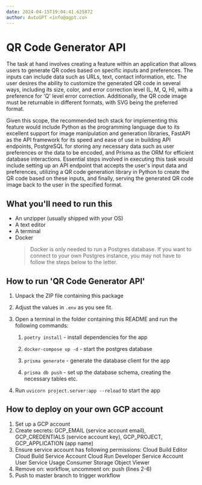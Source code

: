 ```yaml
---
date: 2024-04-15T19:04:41.625872
author: AutoGPT <info@agpt.co>
---
```


# QR Code Generator API

The task at hand involves creating a feature within an application that allows users to generate QR codes based on specific inputs and preferences. The inputs can include data such as URLs, text, contact information, etc. The user desires the ability to customize the generated QR code in several ways, including its size, color, and error correction level (L, M, Q, H), with a preference for 'Q' level error correction. Additionally, the QR code image must be returnable in different formats, with SVG being the preferred format.

Given this scope, the recommended tech stack for implementing this feature would include Python as the programming language due to its excellent support for image manipulation and generation libraries, FastAPI as the API framework for its speed and ease of use in building API endpoints, PostgreSQL for storing any necessary data such as user preferences or the data to be encoded, and Prisma as the ORM for efficient database interactions. Essential steps involved in executing this task would include setting up an API endpoint that accepts the user's input data and preferences, utilizing a QR code generation library in Python to create the QR code based on these inputs, and finally, serving the generated QR code image back to the user in the specified format.

## What you'll need to run this
* An unzipper (usually shipped with your OS)
* A text editor
* A terminal
* Docker
  > Docker is only needed to run a Postgres database. If you want to connect to your own
  > Postgres instance, you may not have to follow the steps below to the letter.


## How to run 'QR Code Generator API'

1. Unpack the ZIP file containing this package

2. Adjust the values in `.env` as you see fit.

3. Open a terminal in the folder containing this README and run the following commands:

    1. `poetry install` - install dependencies for the app

    2. `docker-compose up -d` - start the postgres database

    3. `prisma generate` - generate the database client for the app

    4. `prisma db push` - set up the database schema, creating the necessary tables etc.

4. Run `uvicorn project.server:app --reload` to start the app

## How to deploy on your own GCP account
1. Set up a GCP account
2. Create secrets: GCP_EMAIL (service account email), GCP_CREDENTIALS (service account key), GCP_PROJECT, GCP_APPLICATION (app name)
3. Ensure service account has following permissions: 
    Cloud Build Editor
    Cloud Build Service Account
    Cloud Run Developer
    Service Account User
    Service Usage Consumer
    Storage Object Viewer
4. Remove on: workflow, uncomment on: push (lines 2-6)
5. Push to master branch to trigger workflow
